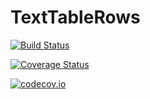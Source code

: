 # TextTableRows

[![Build Status](https://travis-ci.org/tpapp/TextTableRows.jl.svg?branch=master)](https://travis-ci.org/tpapp/TextTableRows.jl)

[![Coverage Status](https://coveralls.io/repos/tpapp/TextTableRows.jl/badge.svg?branch=master&service=github)](https://coveralls.io/github/tpapp/TextTableRows.jl?branch=master)

[![codecov.io](http://codecov.io/github/tpapp/TextTableRows.jl/coverage.svg?branch=master)](http://codecov.io/github/tpapp/TextTableRows.jl?branch=master)
